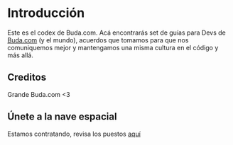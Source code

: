 # Introducción

Este es el codex de Buda.com. Acá encontrarás set de guías para Devs de [Buda.com](https://www.buda.com/chile) (y el mundo), acuerdos que tomamos para que nos comuniquemos mejor y mantengamos una misma cultura en el código y más allá.

## Creditos

Grande Buda.com <3

## Únete a la nave espacial

Estamos contratando, revisa los puestos [aquí](https://www.buda.com/trabaja-en-buda)
